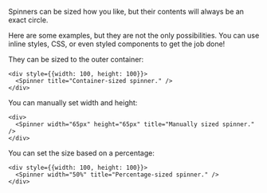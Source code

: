 Spinners can be sized how you like, but their contents will always be an exact circle.

Here are some examples, but they are not the only possibilities. You can use
inline styles, CSS, or even styled components to get the job done!

They can be sized to the outer container:
```
<div style={{width: 100, height: 100}}>
  <Spinner title="Container-sized spinner." />
</div>
```

You can manually set width and height:
```
<div>
  <Spinner width="65px" height="65px" title="Manually sized spinner." />
</div>
```


You can set the size based on a percentage:
```
<div style={{width: 100, height: 100}}>
  <Spinner width="50%" title="Percentage-sized spinner." />
</div>

```
